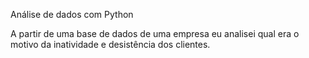 Análise de dados com Python

A partir de uma base de dados de uma empresa eu analisei qual era o motivo da inatividade e desistência dos clientes. 
